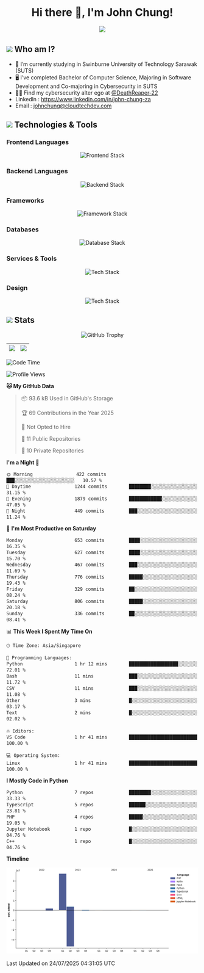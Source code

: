 <h1 align="center">Hi there 👋, I'm John Chung!</h1>
<p align="center"><img src="https://komarev.com/ghpvc/?username=johnchung2002&style=plastic"></p>

## <img src="https://media.giphy.com/media/ZEUODEtQiUZWGg6IHR/giphy.gif" width="40px"/> Who am I?
- 🌱 I’m currently studying in Swinburne University of Technology Sarawak (SUTS)
- 🖥️ I’ve completed Bachelor of Computer Science, Majoring in Software Development and Co-majoring in Cybersecurity in SUTS
- 🐱‍💻 Find my cybersecurity alter ego at [@DeathReaper-22](https://github.com/DeathReaper-22)
- Linkedln : <a href="https://www.linkedin.com/in/john-chung-za" target="_blank">https://www.linkedin.com/in/john-chung-za</a>
- Email : <a href="mailto:johnchung@cloudtechdev.com" target="_blank">johnchung@cloudtechdev.com</a>

## <img src="https://media.giphy.com/media/ICOgUNjpvO0PC/giphy.gif" width="40px"/> Technologies & Tools

### Frontend Languages

<p align="center"><img src="https://skillicons.dev/icons?i=html,css,js,ts,wasm,tailwind,bootstrap,sass,jquery&perline=10" alt="Frontend Stack" /> </p>

### Backend Languages

<p align="center"><img src="https://skillicons.dev/icons?i=nodejs,dotnet,python,c,cs,cpp,arduino,ruby&perline=10" alt="Backend Stack" /></p>

### Frameworks

<p align="center"><img src="https://skillicons.dev/icons?i=react,angular,next,flask,laravel&perline=10" alt="Framework Stack" /></p>

### Databases

<p align="center"><img src="https://skillicons.dev/icons?i=mongodb,mysql,postgres,firebase&perline=10" alt="Database Stack" /> </p>

### Services & Tools

<p align="center"><img src="https://skillicons.dev/icons?i=git,github,visualstudio,vscode,androidstudio,postman,docker,cloudflare,aws,gcp,azure,vercel&perline=10" alt="Tech Stack" /> </p>

### Design

<p align="center"><img src="https://skillicons.dev/icons?i=ps,ai,pr,xd,figma&perline=10" alt="Tech Stack" /> </p>

## <img src="https://media.giphy.com/media/uhWLu2lsU0rfLiwYlI/giphy.gif" width="40px" /> Stats

<p align="center">
  <img alt="GitHub Trophy" src="https://github-profile-trophy.vercel.app/?username=johnchung2002&theme=darkhub&row=5&column=4&margin-w=10&margin-h=10" />
</p>

| <img src="https://github-readme-stats.vercel.app/api?username=johnchung2002&show_icons=true&theme=dark&count_private=true"/> | <img src="https://github-readme-streak-stats.herokuapp.com/?user=johnchung2002&theme=dark&count_private=true"/> |
| ------------------------------------------------------------------------------------------------------------------------- | ------------------------------------------------------------------------------------------------------------ |

<!--START_SECTION:waka-->
![Code Time](http://img.shields.io/badge/Code%20Time-318%20hrs%2054%20mins-blue)

![Profile Views](http://img.shields.io/badge/Profile%20Views-8-blue)

**🐱 My GitHub Data** 

> 📦 93.6 kB Used in GitHub's Storage 
 > 
> 🏆 69 Contributions in the Year 2025
 > 
> 🚫 Not Opted to Hire
 > 
> 📜 11 Public Repositories 
 > 
> 🔑 10 Private Repositories 
 > 
**I'm a Night 🦉** 

```text
🌞 Morning                422 commits         ███░░░░░░░░░░░░░░░░░░░░░░   10.57 % 
🌆 Daytime                1244 commits        ████████░░░░░░░░░░░░░░░░░   31.15 % 
🌃 Evening                1879 commits        ████████████░░░░░░░░░░░░░   47.05 % 
🌙 Night                  449 commits         ███░░░░░░░░░░░░░░░░░░░░░░   11.24 % 
```
📅 **I'm Most Productive on Saturday** 

```text
Monday                   653 commits         ████░░░░░░░░░░░░░░░░░░░░░   16.35 % 
Tuesday                  627 commits         ████░░░░░░░░░░░░░░░░░░░░░   15.70 % 
Wednesday                467 commits         ███░░░░░░░░░░░░░░░░░░░░░░   11.69 % 
Thursday                 776 commits         █████░░░░░░░░░░░░░░░░░░░░   19.43 % 
Friday                   329 commits         ██░░░░░░░░░░░░░░░░░░░░░░░   08.24 % 
Saturday                 806 commits         █████░░░░░░░░░░░░░░░░░░░░   20.18 % 
Sunday                   336 commits         ██░░░░░░░░░░░░░░░░░░░░░░░   08.41 % 
```


📊 **This Week I Spent My Time On** 

```text
🕑︎ Time Zone: Asia/Singapore

💬 Programming Languages: 
Python                   1 hr 12 mins        ██████████████████░░░░░░░   72.01 % 
Bash                     11 mins             ███░░░░░░░░░░░░░░░░░░░░░░   11.72 % 
CSV                      11 mins             ███░░░░░░░░░░░░░░░░░░░░░░   11.08 % 
Other                    3 mins              █░░░░░░░░░░░░░░░░░░░░░░░░   03.17 % 
Text                     2 mins              █░░░░░░░░░░░░░░░░░░░░░░░░   02.02 % 

🔥 Editors: 
VS Code                  1 hr 41 mins        █████████████████████████   100.00 % 

💻 Operating System: 
Linux                    1 hr 41 mins        █████████████████████████   100.00 % 
```

**I Mostly Code in Python** 

```text
Python                   7 repos             ████████░░░░░░░░░░░░░░░░░   33.33 % 
TypeScript               5 repos             ██████░░░░░░░░░░░░░░░░░░░   23.81 % 
PHP                      4 repos             █████░░░░░░░░░░░░░░░░░░░░   19.05 % 
Jupyter Notebook         1 repo              █░░░░░░░░░░░░░░░░░░░░░░░░   04.76 % 
C++                      1 repo              █░░░░░░░░░░░░░░░░░░░░░░░░   04.76 % 
```



**Timeline**

![Lines of Code chart](https://raw.githubusercontent.com/JohnChung2002/JohnChung2002/main/assets/bar_graph.png)


 Last Updated on 24/07/2025 04:31:05 UTC
<!--END_SECTION:waka-->
